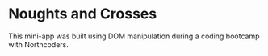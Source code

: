 # Noughts and Crosses

This mini-app was built using DOM manipulation during a coding bootcamp with Northcoders.
